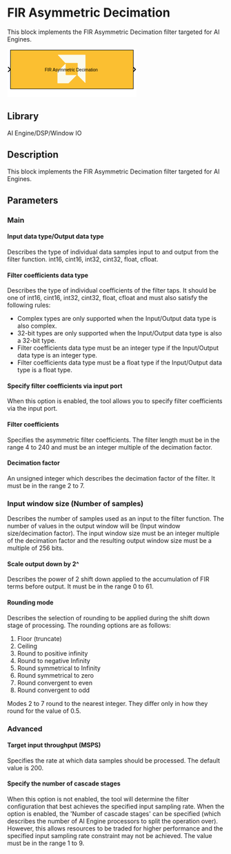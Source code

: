 # FIR Asymmetric Decimation
This block implements the FIR Asymmetric Decimation filter targeted for AI Engines.
  
![](./Images/block.png)  

## Library

AI Engine/DSP/Window IO

## Description

This block implements the FIR Asymmetric Decimation filter targeted for
AI Engines.

## Parameters

### Main  
#### Input data type/Output data type  
Describes the type of individual data samples input to and output from
the filter function. int16, cint16, int32, cint32, float, cfloat.

#### Filter coefficients data type  
Describes the type of individual coefficients of the filter taps. It
should be one of int16, cint16, int32, cint32, float, cfloat and must
also satisfy the following rules:

- Complex types are only supported when the Input/Output data type is
  also complex.
- 32-bit types are only supported when the Input/Output data type is
  also a 32-bit type.
- Filter coefficients data type must be an integer type if the
  Input/Output data type is an integer type.
- Filter coefficients data type must be a float type if the Input/Output
  data type is a float type.

#### Specify filter coefficients via input port  
When this option is enabled, the tool allows you to specify filter
coefficients via the input port.

#### Filter coefficients  
Specifies the asymmetric filter coefficients. The filter length must be
in the range 4 to 240 and must be an integer multiple of the decimation
factor.

#### Decimation factor  
An unsigned integer which describes the decimation factor of the filter.
It must be in the range 2 to 7.

### Input window size (Number of samples)  
Describes the number of samples used as an input to the filter function.
The number of values in the output window will be (Input window
size/decimation factor). The input window size must be an integer
multiple of the decimation factor and the resulting output window size
must be a multiple of 256 bits.

#### Scale output down by 2^  
Describes the power of 2 shift down applied to the accumulation of FIR
terms before output. It must be in the range 0 to 61.

#### Rounding mode  
Describes the selection of rounding to be applied during the shift down
stage of processing. The rounding options are as follows:

1.  Floor (truncate)
2.  Ceiling
3.  Round to positive infinity
4.  Round to negative Infinity
5.  Round symmetrical to Infinity
6.  Round symmetrical to zero
7.  Round convergent to even
8.  Round convergent to odd

Modes 2 to 7 round to the nearest integer. They differ only in how they
round for the value of 0.5.

### Advanced  
#### Target input throughput (MSPS)  
Specifies the rate at which data samples should be processed. The
default value is 200.

#### Specify the number of cascade stages  
When this option is not enabled, the tool will determine the filter
configuration that best achieves the specified input sampling rate. When
the option is enabled, the 'Number of cascade stages' can be specified
(which describes the number of AI Engine processors to split the
operation over). However, this allows resources to be traded for higher
performance and the specified input sampling rate constraint may not be
achieved. The value must be in the range 1 to 9.
